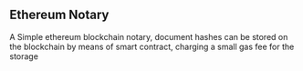 ## Ethereum Notary

A Simple ethereum blockchain notary, document hashes can be stored on the blockchain by means of smart contract, charging a small gas fee for the storage
